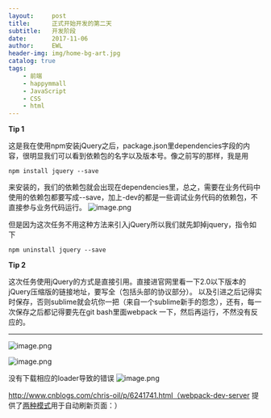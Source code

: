 ```yaml
---
layout:     post
title:      正式开始开发的第二天
subtitle:   开发阶段
date:       2017-11-06
author:     EWL
header-img: img/home-bg-art.jpg
catalog: true
tags:
    - 前端
    - happymmall
    - JavaScript
    - CSS
    - html
---
```



**Tip 1**

这是我在使用npm安装jQuery之后，package.json里dependencies字段的内容，很明显我们可以看到依赖包的名字以及版本号。像之前写的那样，我是用
```
npm install jquery --save
```
来安装的，我们的依赖包就会出现在dependencies里，总之，需要在业务代码中使用的依赖包都要写成--save，加上-dev的都是一些调试业务代码的依赖包，不直接参与业务代码运行。
![image.png](http://upload-images.jianshu.io/upload_images/7930564-b87051afaa9db4c7.png?imageMogr2/auto-orient/strip%7CimageView2/2/w/1240)

但是因为这次任务不用这种方法来引入jQuery所以我们就先卸掉jquery，指令如下
```
npm uninstall jquery --save
```
**Tip 2**

这次任务使用jQuery的方式是直接引用。直接进官网里看一下2.0以下版本的jQuery压缩版的链接地址，要写全（包括头部的协议部分）。
以及引进之后记得实时保存，否则sublime就会坑你一把（来自一个sublime新手的怨念），还有，每一次保存之后都记得要先在git bash里面webpack 一下，然后再运行，不然没有反应的。

---

![image.png](http://upload-images.jianshu.io/upload_images/7930564-8097e7f074cefced.png?imageMogr2/auto-orient/strip%7CimageView2/2/w/1240)

![image.png](http://upload-images.jianshu.io/upload_images/7930564-9615896379d16540.png?imageMogr2/auto-orient/strip%7CimageView2/2/w/1240)

没有下载相应的loader导致的错误
![image.png](http://upload-images.jianshu.io/upload_images/7930564-9a46567e54549f59.png?imageMogr2/auto-orient/strip%7CimageView2/2/w/1240)

http://www.cnblogs.com/chris-oil/p/6241741.html（webpack-dev-server 提供了[两种模式](http://webpack.github.io/docs/webpack-dev-server.html#automatic-refresh)用于自动刷新页面：）
